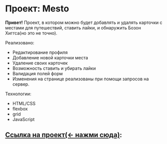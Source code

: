 # Проект: Mesto

**Привет!**
Проект, в котором можно будет добавлять и удалять карточки с местами для путешествий, ставить лайки, и обнаружить Бозон Хиггса(но это не точно).

Реализовано:
 - Редактирование профиля
 - Добавление новой карточки места
 - Удаление своих карточек
 - Возможность ставить и убирать лайки
 - Валидация полей форм
 - Изменения на странице реализованы при помощи запросов на сервер.

Технологии:
 - HTML/CSS
 - flexbox
 - grid
 - JavaScript


## [Ссылка на проект(<- нажми сюда)](https://rodiontazetdinov.github.io/mesto/):

